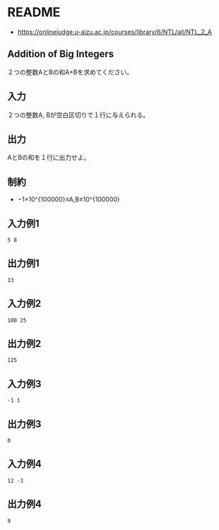 # README
- <https://onlinejudge.u-aizu.ac.jp/courses/library/6/NTL/all/NTL_2_A>
## Addition of Big Integers
２つの整数AとBの和A+Bを求めてください。
## 入力
２つの整数A, Bが空白区切りで１行に与えられる。
## 出力
AとBの和を１行に出力せよ。
## 制約
- −1×10^{100000}≤A,B≤10^{100000}
## 入力例1
```
5 8
```
## 出力例1
```
13
```
## 入力例2
```
100 25
```
## 出力例2
```
125
```
## 入力例3
```
-1 1
```
## 出力例3
```
0
```
## 入力例4
```
12 -3
```
## 出力例4
```
9
```
